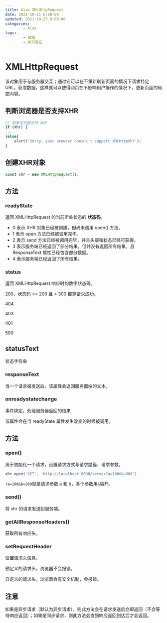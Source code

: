```yaml
---
title: Ajax XMLHttpRequest
date: 2021-10-21 6:00:00
updated: 2021-10-23 6:00:00
categories:
        - Ajax
tags:
        - 前端
        - 学习笔记
---
```


# XMLHttpRequest

该对象用于与服务器交互；通过它可以在不重新刷新页面的情况下请求特定 URL，获取数据，这样就可以使得网页在不影响用户操作的情况下，更新页面的局部内容。

## 判断浏览器是否支持XHR

```js
// 如果浏览器支持 XHR
if (Xhr) {
...
}else{
    alert('Sorry, your browser doesn\'t support XMLHttpXhr');
}
```

## 创建XHR对象

```js
const xhr = new XMLHttpRequest();
```

## 方法

### readyState

返回 XMLHttpRequest 的当前所处状态的 **状态码**。

- 0 表示 XHR 对象已经被创建，但尚未调用 open() 方法。
- 1 表示 open 方法已经被调用完毕。
- 2 表示 send 方法已经被调用完毕，并且头部和状态已经可获得。
- 3 表示服务端已经返回了部分结果，但并没有返回所有结果，且 ResponseText 属性已经包含部分数据。
- 4 表示服务端已经返回了所有结果。

### status

返回 XMLHttpRequest 响应时的数字状态码。

200，状态码 >= 200 且 > 300 都算请求成功。

404

403

401

500

## statusText

状态字符串

### responseText

当一个请求被发送后，该属性会返回服务器端的文本。

### onreadystatechange

事件绑定，处理服务器返回的结果

该属性会在当 readyState 属性发生改变的时候被调用。

## 方法

### open()

用于初始化一个请求，设置请求方式与请求路径、请求参数。

```js
xhr.open('GET', 'http://localhost:8000/server?a=100&b=300')
```

`?a=100&b=300`就是请求参数 a 和 b，多个参数用`&`隔开。

### send()

将 xhr 的请求发送到服务端。

### getAllResponseHeaders()

获取所有响应头。

### setRequestHeader

设置请求头信息。

预定义的请求头，浏览器不会报错。

自定义的请求头，浏览器会有安全机制，会报错。

## 注意

如果是异步请求（默认为异步请求），则此方法会在请求发送后立即返回（不会等待响应返回）；如果是同步请求，则此方法会直到响应返回到达后才会返回。
